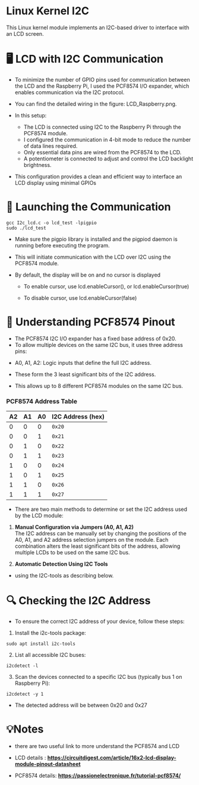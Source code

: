 #  Linux Kernel I2C
This Linux kernel module implements an I2C-based driver to interface with an LCD screen. 

# 🖥️ LCD with I2C Communication

- To minimize the number of GPIO pins used for communication between the LCD and the Raspberry Pi, I used the PCF8574 I/O expander, which enables communication via the I2C protocol.
- You can find the detailed wiring in the figure: LCD_Raspberry.png.

- In this setup:

  * The LCD is connected using I2C to the Raspberry Pi through the PCF8574 module.
  * I configured the communication in 4-bit mode to reduce the number of data lines required.
  * Only essential data pins are wired from the PCF8574 to the LCD.
  * A potentiometer is connected to adjust and control the LCD backlight brightness.
- This configuration provides a clean and efficient way to interface an LCD display using minimal GPIOs

# 🚀 Launching the Communication
```dts
gcc I2c_lcd.c -o lcd_test -lpigpio
sudo ./lcd_test
```

- Make sure the pigpio library is installed and the pigpiod daemon is running before executing the program.
- This will initiate communication with the LCD over I2C using the PCF8574 module.
- By default, the display will be on and no cursor is displayed

  * To enable cursor, use lcd.enableCursor(), or lcd.enableCursor(true)

  * To disable cursor, use lcd.enableCursor(false)

# 🧠 Understanding PCF8574  Pinout

- The PCF8574 I2C I/O expander has a fixed base address of 0x20.
- To allow multiple devices on the same I2C bus, it uses three address pins:

 * A0, A1, A2: Logic inputs that define the full I2C address.
 * These form the 3 least significant bits of the I2C address.

 * This allows up to 8 different PCF8574 modules on the same I2C bus.
###  PCF8574 Address Table

| A2 | A1 | A0 | I2C Address (hex) |
|----|----|----|-------------------|
|  0 |  0 |  0 | `0x20`            |
|  0 |  0 |  1 | `0x21`            |
|  0 |  1 |  0 | `0x22`            |
|  0 |  1 |  1 | `0x23`            |
|  1 |  0 |  0 | `0x24`            |
|  1 |  0 |  1 | `0x25`            |
|  1 |  1 |  0 | `0x26`            |
|  1 |  1 |  1 | `0x27`            |

- There are two main methods to determine or set the I2C address used by the LCD module:

1. **Manual Configuration via Jumpers (A0, A1, A2)**  
   The I2C address can be manually set by changing the positions of the A0, A1, and A2 address selection jumpers on the module. Each combination alters the least significant bits of the address, allowing multiple LCDs to be used on the same I2C bus.

2. **Automatic Detection Using I2C Tools**  
  - using the I2C-tools as describing below.

# 🔍 Checking the I2C Address

- To ensure the correct I2C address of your device, follow these steps:
1. Install the i2c-tools package:
```dts
sudo apt install i2c-tools
```
2. List all accessible I2C buses:

```dts
i2cdetect -l
```

3. Scan the devices connected to a specific I2C bus (typically bus 1 on Raspberry Pi):
```dts
i2cdetect -y 1
```
- The detected address will be between 0x20 and 0x27 

# 💡Notes 
- there are two useful link to more understand the PCF8574 and LCD

- LCD details : 
**https://circuitdigest.com/article/16x2-lcd-display-module-pinout-datasheet**
- PCF8574 details: 
**https://passionelectronique.fr/tutorial-pcf8574/**
